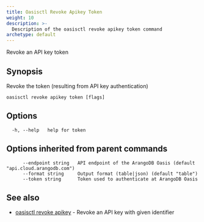 ```yaml
---
title: Oasisctl Revoke Apikey Token
weight: 10
description: >-
  Description of the oasisctl revoke apikey token command
archetype: default
---
```

Revoke an API key token

## Synopsis

Revoke the token (resulting from API key authentication)

```
oasisctl revoke apikey token [flags]
```

## Options

```
  -h, --help   help for token
```

## Options inherited from parent commands

```
      --endpoint string   API endpoint of the ArangoDB Oasis (default "api.cloud.arangodb.com")
      --format string     Output format (table|json) (default "table")
      --token string      Token used to authenticate at ArangoDB Oasis
```

## See also

* [oasisctl revoke apikey](revoke-api-key.md)	 - Revoke an API key with given identifier

